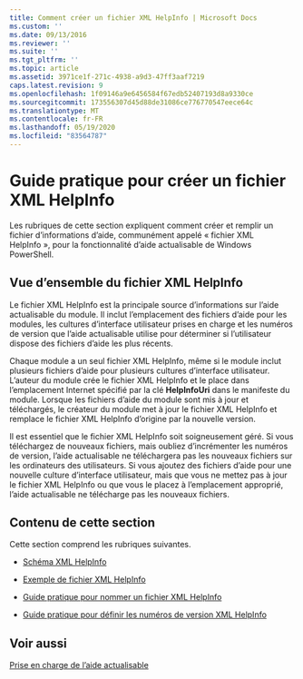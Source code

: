 ```yaml
---
title: Comment créer un fichier XML HelpInfo | Microsoft Docs
ms.custom: ''
ms.date: 09/13/2016
ms.reviewer: ''
ms.suite: ''
ms.tgt_pltfrm: ''
ms.topic: article
ms.assetid: 3971ce1f-271c-4938-a9d3-47ff3aaf7219
caps.latest.revision: 9
ms.openlocfilehash: 1f09146a9e6456584f67edb52407193d8a9330ce
ms.sourcegitcommit: 173556307d45d88de31086ce776770547eece64c
ms.translationtype: MT
ms.contentlocale: fr-FR
ms.lasthandoff: 05/19/2020
ms.locfileid: "83564787"
---
```

# <a name="how-to-create-a-helpinfo-xml-file"></a>Guide pratique pour créer un fichier XML HelpInfo

Les rubriques de cette section expliquent comment créer et remplir un fichier d’informations d’aide, communément appelé « fichier XML HelpInfo », pour la fonctionnalité d’aide actualisable de Windows PowerShell.

## <a name="helpinfo-xml-file-overview"></a>Vue d’ensemble du fichier XML HelpInfo

Le fichier XML HelpInfo est la principale source d’informations sur l’aide actualisable du module. Il inclut l’emplacement des fichiers d’aide pour les modules, les cultures d’interface utilisateur prises en charge et les numéros de version que l’aide actualisable utilise pour déterminer si l’utilisateur dispose des fichiers d’aide les plus récents.

Chaque module a un seul fichier XML HelpInfo, même si le module inclut plusieurs fichiers d’aide pour plusieurs cultures d’interface utilisateur. L’auteur du module crée le fichier XML HelpInfo et le place dans l’emplacement Internet spécifié par la clé **HelpInfoUri** dans le manifeste du module. Lorsque les fichiers d’aide du module sont mis à jour et téléchargés, le créateur du module met à jour le fichier XML HelpInfo et remplace le fichier XML HelpInfo d’origine par la nouvelle version.

Il est essentiel que le fichier XML HelpInfo soit soigneusement géré. Si vous téléchargez de nouveaux fichiers, mais oubliez d’incrémenter les numéros de version, l’aide actualisable ne téléchargera pas les nouveaux fichiers sur les ordinateurs des utilisateurs. Si vous ajoutez des fichiers d’aide pour une nouvelle culture d’interface utilisateur, mais que vous ne mettez pas à jour le fichier XML HelpInfo ou que vous le placez à l’emplacement approprié, l’aide actualisable ne télécharge pas les nouveaux fichiers.

## <a name="in-this-section"></a>Contenu de cette section

Cette section comprend les rubriques suivantes.

- [Schéma XML HelpInfo](./helpinfo-xml-schema.md)

- [Exemple de fichier XML HelpInfo](./helpinfo-xml-sample-file.md)

- [Guide pratique pour nommer un fichier XML HelpInfo](./how-to-name-a-helpinfo-xml-file.md)

- [Guide pratique pour définir les numéros de version XML HelpInfo](./how-to-set-helpinfo-xml-version-numbers.md)

## <a name="see-also"></a>Voir aussi

[Prise en charge de l’aide actualisable](./supporting-updatable-help.md)

